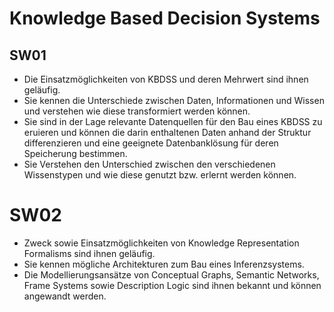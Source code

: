 # Knowledge Based Decision Systems

## SW01

- Die Einsatzmöglichkeiten von KBDSS und deren Mehrwert sind ihnen
geläufig.
- Sie kennen die Unterschiede zwischen Daten, Informationen und
Wissen und verstehen wie diese transformiert werden können.
- Sie sind in der Lage relevante Datenquellen für den Bau eines KBDSS
zu eruieren und können die darin enthaltenen Daten anhand der
Struktur differenzieren und eine geeignete Datenbanklösung für deren
Speicherung bestimmen.
- Sie Verstehen den Unterschied zwischen den verschiedenen
Wissenstypen und wie diese genutzt bzw. erlernt werden können.

# SW02

- Zweck sowie Einsatzmöglichkeiten von Knowledge Representation Formalisms sind ihnen geläufig.
- Sie kennen mögliche Architekturen zum Bau eines Inferenzsystems.
- Die Modellierungsansätze von Conceptual Graphs, Semantic Networks, Frame Systems sowie Description Logic sind ihnen bekannt und können angewandt werden.